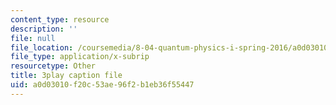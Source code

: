 ```yaml
---
content_type: resource
description: ''
file: null
file_location: /coursemedia/8-04-quantum-physics-i-spring-2016/a0d03010f20c53ae96f2b1eb36f55447_jPVD45YYlk.vtt
file_type: application/x-subrip
resourcetype: Other
title: 3play caption file
uid: a0d03010-f20c-53ae-96f2-b1eb36f55447
---
```

